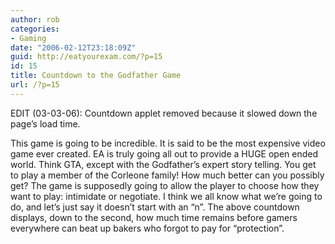 ```yaml
---
author: rob
categories:
- Gaming
date: "2006-02-12T23:18:09Z"
guid: http://eatyourexam.com/?p=15
id: 15
title: Countdown to the Godfather Game
url: /?p=15
---
```

EDIT (03-03-06): Countdown applet removed because it slowed down the page&#8217;s load time.

This game is going to be incredible. It is said to be the most expensive video game ever created. EA is truly going all out to provide a HUGE open ended world. Think GTA, except with the Godfather&#8217;s expert story telling. You get to play a member of the Corleone family! How much better can you possibly get? The game is supposedly going to allow the player to choose how they want to play: intimidate or negotiate. I think we all know what we&#8217;re going to do, and let&#8217;s just say it doesn&#8217;t start with an &#8220;n&#8221;. The above countdown displays, down to the second, how much time remains before gamers everywhere can beat up bakers who forgot to pay for &#8220;protection&#8221;.